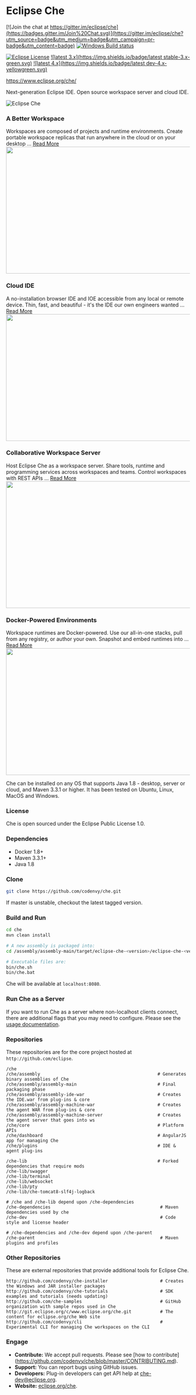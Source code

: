 # Eclipse Che
[![Join the chat at https://gitter.im/eclipse/che](https://badges.gitter.im/Join%20Chat.svg)](https://gitter.im/eclipse/che?utm_source=badge&utm_medium=badge&utm_campaign=pr-badge&utm_content=badge)
[![Windows Build status](https://ci.appveyor.com/api/projects/status/ro78pmwomlklkwbo?svg=true)](https://ci.appveyor.com/project/codenvy/che)

[![Eclipse License](http://img.shields.io/badge/license-Eclipse-brightgreen.svg)](https://github.com/codenvy/che/blob/master/LICENSE)
[![latest 3.x](https://img.shields.io/badge/latest stable-3.x-green.svg)](https://github.com/codenvy/che/tree/3.x)
[![latest 4.x](https://img.shields.io/badge/latest dev-4.x-yellowgreen.svg)](https://github.com/codenvy/che/tree/master)



https://www.eclipse.org/che/

Next-generation Eclipse IDE. Open source workspace server and cloud IDE.

![Eclipse Che](https://www.eclipse.org/che/images/hero-home.png "Eclipse Che")

### A Better Workspace
Workspaces are composed of projects and runtime environments. Create portable workspace replicas that run anywhere in the cloud or on your desktop ... [Read More](https://www.eclipse.org/che/features/#new-workspace)
<br><img src="https://www.eclipse.org/che/images/features/img-features-a-new-kind-of-workspace.png" height="347" width="525"/>

### Cloud IDE
A no-installation browser IDE and IOE accessible from any local or remote device. Thin, fast, and beautiful - it's the IDE our own engineers wanted ... [Read More](https://www.eclipse.org/che/features/#cloud-ide)
<br><img src="https://www.eclipse.org/che/images/features/img-features-cloud-ide.png" height="347" width="525"/>

### Collaborative Workspace Server
Host Eclipse Che as a workspace server. Share tools, runtime and programming services across workspaces and teams. Control workspaces with REST APIs ... [Read More](https://www.eclipse.org/che/features/#collaborative)
<br><img src="https://www.eclipse.org/che/images/features/img-features-collaborative-workspace-server.png" height="347" width="525"/>

### Docker-Powered Environments
Workspace runtimes are Docker-powered. Use our all-in-one stacks, pull from any registry, or author your own. Snapshot and embed runtimes into ... [Read More](https://www.eclipse.org/che/features/#docker-powered)
<br><img src="https://www.eclipse.org/che/images/features/img-features-docker-powered.png" height="347" width="525"/>

Che can be installed on any OS that supports Java 1.8 - desktop, server or cloud, and Maven 3.3.1 or higher. It has been tested on Ubuntu, Linux, MacOS and Windows. 

### License
Che is open sourced under the Eclipse Public License 1.0.

### Dependencies
* Docker 1.8+
* Maven 3.3.1+
* Java 1.8

### Clone

```sh
git clone https://github.com/codenvy/che.git
```
If master is unstable, checkout the latest tagged version.

### Build and Run
```sh
cd che
mvn clean install

# A new assembly is packaged into:
cd /assembly/assembly-main/target/eclipse-che-<version>/eclipse-che-<version>

# Executable files are:
bin/che.sh
bin/che.bat
```
Che will be available at ```localhost:8080```.

### Run Che as a Server
If you want to run Che as a server where non-localhost clients connect, there are additional flags that you may need to configure. Please see the [usage documentation](https://eclipse-che.readme.io/docs/usage).


### Repositories
These repositories are for the core project hosted at `http://github.com/eclipse`.
```
/che
/che/assembly                                             # Generates binary assemblies of Che
/che/assembly/assembly-main                               # Final packaging phase
/che/assembly/assembly-ide-war                            # Creates the IDE.war from plug-ins & core
/che/assembly/assembly-machine-war                        # Creates the agent WAR from plug-ins & core
/che/assembly/assembly-machine-server                     # Creates the agent server that goes into ws
/che/core                                                 # Platform APIs
/che/dashboard                                            # AngularJS app for managing Che
/che/plugins                                              # IDE & agent plug-ins

/che-lib                                                  # Forked dependencies that require mods
/che-lib/swagger
/che-lib/terminal
/che-lib/websocket
/che-lib/pty
/che-lib/che-tomcat8-slf4j-logback

# /che and /che-lib depend upon /che-dependencies
/che-dependencies                                          # Maven dependencies used by che
/che-dev                                                   # Code style and license header

# /che-dependencies and /che-dev depend upon /che-parent
/che-parent                                                # Maven plugins and profiles
```

### Other Repositories
These are external repositories that provide additional tools for Eclipse Che.
```
http://github.com/codenvy/che-installer                    # Creates the Windows and JAR installer packages
http://github.com/codenvy/che-tutorials                    # SDK examples and tutorials (needs updating)
http://github.com/che-samples                              # GitHub organization with sample repos used in Che
http://git.eclipse.org/c/www.eclipse.org/che.git           # The content for eclipse.org/che Web site
http://github.com/codenvy/cli                              # Experimental CLI for managing Che workspaces on the CLI
```

### Engage
* **Contribute:** We accept pull requests. Please see [how to contribute] (https://github.com/codenvy/che/blob/master/CONTRIBUTING.md).
* **Support:** You can report bugs using GitHub issues.
* **Developers:** Plug-in developers can get API help at [che-dev@eclipse.org](email:che-dev@eclipse.org). 
* **Website:** [eclipse.org/che](https://eclipse.org/che).

